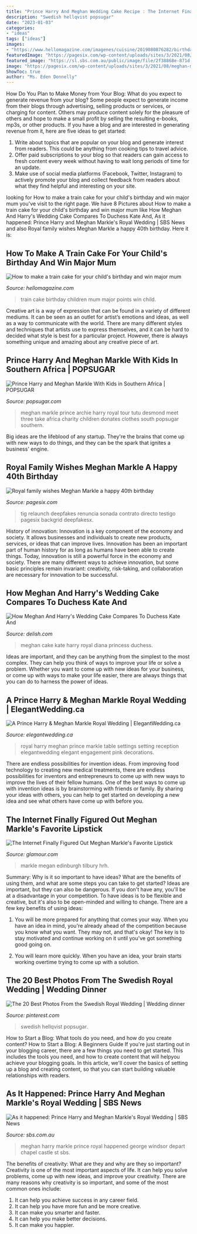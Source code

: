 ```yaml
---
title: "Prince Harry And Meghan Wedding Cake Recipe : The Internet Finally Figured Out Meghan Markle&#039;s Favorite Lipstick"
description: "Swedish hellqvist popsugar"
date: "2023-01-03"
categories:
- "ideas"
tags: ["ideas"]
images:
- "https://www.hellomagazine.com/imagenes/cuisine/2019080876282/birthday-train-cake-recipe/0-369-975/train-cake-t.jpg"
featuredImage: "https://pagesix.com/wp-content/uploads/sites/3/2021/08/meghan-markle-royal-family-44.jpg?resize=1560"
featured_image: "https://sl.sbs.com.au/public/image/file/2f38868e-871d-4dd7-b9f3-931d553568bf"
image: "https://pagesix.com/wp-content/uploads/sites/3/2021/08/meghan-markle-royal-family-44.jpg?resize=1560"
ShowToc: true
author: "Ms. Eden Donnelly"
---
```



How Do You Plan to Make Money from Your Blog: What do you expect to generate revenue from your blog?
Some people expect to generate income from their blogs through advertising, selling products or services, or charging for content. Others may produce content solely for the pleasure of others and hope to make a small profit by selling the resulting e-books, mp3s, or other products. If you have a blog and are interested in generating revenue from it, here are five ideas to get started: 
1. Write about topics that are popular on your blog and generate interest from readers. This could be anything from cooking tips to travel advice.
2. Offer paid subscriptions to your blog so that readers can gain access to fresh content every week without having to wait long periods of time for an update.
3. Make use of social media platforms (Facebook, Twitter, Instagram) to actively promote your blog and collect feedback from readers about what they find helpful and interesting on your site.

	

		
looking for How to make a train cake for your child&#039;s birthday and win major mum you've visit to the right page. We have 8 Pictures about How to make a train cake for your child&#039;s birthday and win major mum like How Meghan And Harry&#039;s Wedding Cake Compares To Duchess Kate And, As it happened: Prince Harry and Meghan Markle&#039;s Royal Wedding | SBS News and also Royal family wishes Meghan Markle a happy 40th birthday. Here it is:
		
    
## How To Make A Train Cake For Your Child&#039;s Birthday And Win Major Mum

<img loading=lazy src="https://www.hellomagazine.com/imagenes/cuisine/2019080876282/birthday-train-cake-recipe/0-369-975/train-cake-t.jpg" onerror="this.onerror=null;this.src='https://tse1.mm.bing.net/th?id=OIP.pF2qGyuZoLpCoyXOnw-GygHaEc&amp;pid=15.1';" alt="How to make a train cake for your child&#039;s birthday and win major mum">

_Source: hellomagazine.com_

>train cake birthday children mum major points win child. 

	

Creative art is a way of expression that can be found in a variety of different mediums. It can be seen as an outlet for artist’s emotions and ideas, as well as a way to communicate with the world. There are many different styles and techniques that artists use to express themselves, and it can be hard to decided what style is best for a particular project. However, there is always something unique and amazing about any creative piece of art.

    
## Prince Harry And Meghan Markle With Kids In Southern Africa | POPSUGAR

<img loading=lazy src="https://media1.popsugar-assets.com/files/thumbor/dQ4OAF29gtX4UHW5WBSC5ypApcE/fit-in/728xorig/filters:format_auto-!!-:strip_icc-!!-/2019/09/25/839/n/1922398/91621eed886e2509_GettyImages-1171023218/i/prince-harry-meghan-markle-kids-southern-africa.jpg" onerror="this.onerror=null;this.src='https://tse3.mm.bing.net/th?id=OIP.wsoXA9E26hStKr5kzJi1hQHaE9&amp;pid=15.1';" alt="Prince Harry and Meghan Markle With Kids in Southern Africa | POPSUGAR">

_Source: popsugar.com_

>meghan markle prince archie harry royal tour tutu desmond meet three take africa charity children donates clothes south popsugar southern. 

	

Big ideas are the lifeblood of any startup. They're the brains that come up with new ways to do things, and they can be the spark that ignites a business' engine.

    
## Royal Family Wishes Meghan Markle A Happy 40th Birthday

<img loading=lazy src="https://pagesix.com/wp-content/uploads/sites/3/2021/08/meghan-markle-royal-family-44.jpg?resize=1560" onerror="this.onerror=null;this.src='https://tse2.mm.bing.net/th?id=OIP.PMFloA4-KpW6Pwrm73InGAHaGT&amp;pid=15.1';" alt="Royal family wishes Meghan Markle a happy 40th birthday">

_Source: pagesix.com_

>tig relaunch deepfakes renuncia sonada contrato directo testigo pagesix backgrid deepfakesx. 

	

History of innovation:
Innovation is a key component of the economy and society. It allows businesses and individuals to create new products, services, or ideas that can improve lives. Innovation has been an important part of human history for as long as humans have been able to create things. Today, innovation is still a powerful force in the economy and society. There are many different ways to achieve innovation, but some basic principles remain invariant: creativity, risk-taking, and collaboration are necessary for innovation to be successful.

    
## How Meghan And Harry&#039;s Wedding Cake Compares To Duchess Kate And

<img loading=lazy src="https://hips.hearstapps.com/hmg-prod.s3.amazonaws.com/images/royal-wedding-cakecomparison-kate-meghan-1526749422.jpg?crop=1xw:1xh;center,top&amp;resize=1200:*" onerror="this.onerror=null;this.src='https://tse2.mm.bing.net/th?id=OIP.Y1UFN3Ey3W_BPXNNqOiWyQHaDt&amp;pid=15.1';" alt="How Meghan And Harry&#039;s Wedding Cake Compares To Duchess Kate And">

_Source: delish.com_

>meghan cake kate harry royal diana princess duchess. 

	

Ideas are important, and they can be anything from the simplest to the most complex. They can help you think of ways to improve your life or solve a problem. Whether you want to come up with new ideas for your business, or come up with ways to make your life easier, there are always things that you can do to harness the power of ideas.

    
## A Prince Harry &amp; Meghan Markle Royal Wedding | ElegantWedding.ca

<img loading=lazy src="https://1hq6f244nzqssy4d8fp6y7re-wpengine.netdna-ssl.com/wp-content/uploads/2018/04/elegant-wedding-a-prince-harry-meghan-markle-royal-wedding10.jpg" onerror="this.onerror=null;this.src='https://tse2.mm.bing.net/th?id=OIP.gx5ugrSgChYmE8bL15uj7AHaE7&amp;pid=15.1';" alt="A Prince Harry &amp; Meghan Markle Royal Wedding | ElegantWedding.ca">

_Source: elegantwedding.ca_

>royal harry meghan prince markle table settings setting reception elegantwedding elegant engagement pink decorations. 

	

There are endless possibilities for invention ideas. From improving food technology to creating new medical treatments, there are endless possibilities for inventors and entrepreneurs to come up with new ways to improve the lives of their fellow humans. One of the best ways to come up with invention ideas is by brainstorming with friends or family. By sharing your ideas with others, you can help to get started on developing a new idea and see what others have come up with before you.

    
## The Internet Finally Figured Out Meghan Markle&#039;s Favorite Lipstick

<img loading=lazy src="https://media.glamour.com/photos/5abe5bc25be40338f427ba66/master/pass/meghan-markle-lipstick-charlotte-tilbury-river.jpg" onerror="this.onerror=null;this.src='https://tse1.mm.bing.net/th?id=OIP.wg29SDoiWxj15xdIIarwAgHaLH&amp;pid=15.1';" alt="The Internet Finally Figured Out Meghan Markle&#039;s Favorite Lipstick">

_Source: glamour.com_

>markle megan edinburgh tilbury hrh. 

	

Summary: Why is it so important to have ideas? What are the benefits of using them, and what are some steps you can take to get started?
Ideas are important, but they can also be dangerous. If you don't have any, you'll be at a disadvantage in your competition. To have ideas is to be flexible and creative, but it's also to be open-minded and willing to change. There are a few key benefits of using ideas: 
1) You will be more prepared for anything that comes your way. When you have an idea in mind, you're already ahead of the competition because you know what you want. They may not, and that's okay! The key is to stay motivated and continue working on it until you've got something good going on. 

2) You will learn more quickly. When you have an idea, your brain starts working overtime trying to come up with a solution.

    
## The 20 Best Photos From The Swedish Royal Wedding | Wedding Dinner

<img loading=lazy src="https://i.pinimg.com/originals/44/14/d5/4414d5322c177859b27aedbc39af944a.jpg" onerror="this.onerror=null;this.src='https://tse1.mm.bing.net/th?id=OIP.OPRjxWvLXW64BX4-41W4pwHaHj&amp;pid=15.1';" alt="The 20 Best Photos From the Swedish Royal Wedding | Wedding dinner">

_Source: pinterest.com_

>swedish hellqvist popsugar. 

	

How to Start a Blog: What tools do you need, and how do you create content?
How to Start a Blog: A Beginners Guide
If you're just starting out in your blogging career, there are a few things you need to get started. This includes the tools you need, and how to create content that will helpyou achieve your blogging goals. In this article, we'll cover the basics of setting up a blog and creating content, so that you can start building valuable relationships with readers.

    
## As It Happened: Prince Harry And Meghan Markle&#039;s Royal Wedding | SBS News

<img loading=lazy src="https://sl.sbs.com.au/public/image/file/2f38868e-871d-4dd7-b9f3-931d553568bf" onerror="this.onerror=null;this.src='https://tse1.mm.bing.net/th?id=OIP.kEdR6Jmr3mAeo9OyGmeSlwHaEj&amp;pid=15.1';" alt="As it happened: Prince Harry and Meghan Markle&#039;s Royal Wedding | SBS News">

_Source: sbs.com.au_

>meghan harry markle prince royal happened george windsor depart chapel castle st sbs. 

	

The benefits of creativity: What are they and why are they so important?
Creativity is one of the most important aspects of life. It can help you solve problems, come up with new ideas, and improve your creativity. There are many reasons why creativity is so important, and some of the most common ones include: 
1) It can help you achieve success in any career field.
2) It can help you have more fun and be more creative. 
3) It can make you smarter and faster. 
4) It can help you make better decisions. 
5) It can make you happier.

